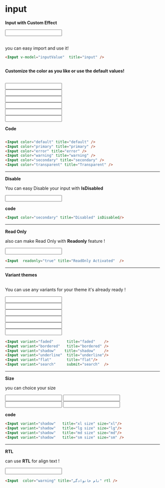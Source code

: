 
# input
<script >
import {ref} from 'vue'
const inputValue = ref('');
const inputValuedefault = ref('');
const inputValuePrimary = ref('');
const inputValueError = ref('');
const inputValueWarning = ref('');
const inputValueSecondary = ref('');
const inputValueTransparent = ref('');
const inputValueDisable = ref('');
const inputValueReadonly = ref('');
const inputValueRtl = ref('');

</script>

**Input with Custom Effect**
<div class="  p-6 rounded-lg shadow-inner flex justify-center items-center">
<Input v-model="inputValue"  title="input" />


</div>
<Br/>

you can easy import and use it!

```md
<Input v-model="inputValue"  title="input" />



```

**Customize the color as you like or use the default values!**

<Br/>

<div class="grid grid-cols-2 gap-4">
    <div class="   p-4 rounded-lg shadow-inner  flex justify-center items-center">
        <Input v-model="inputValueDefault" color="default" title="default" />
    </div>
    <div class="   p-4 rounded-lg shadow-inner  flex justify-center items-center">
        <Input v-model="inputValuePrimary" color="primary" title="primary"/>
    </div>
    <div class="   p-4 rounded-lg shadow-inner  flex justify-center items-center">
        <Input v-model="inputValueError" color="error" title="error"/> 
    </div>
    <div class="   p-4 rounded-lg shadow-inner  flex justify-center items-center">
        <Input v-model="inputValueWarning" color="warning" title="warning"/>
    </div>
    <div class="   p-4 rounded-lg shadow-inner  flex justify-center items-center">
        <Input v-model="inputValueSecondary" color="secondary" title="secondary"/>
    </div>
    <div class="   p-4 rounded-lg shadow-inner  flex justify-center items-center">
        <Input v-model="inputValueTransparent" color="transparent" title="Transparent"/>
    </div>
     
</div>


**Code** 

```md

<Input color="default" title="default" />
<Input color="primary" title="primary" />
<Input color="error" title="error" />
<Input color="warning" title="warning" />
<Input color="secondary" title="secondary" />
<Input color="transparent" title="Transparent" />


```

----

**Disable**
<br/>

 You can easy Disable your input  with  **IsDisabled**


<div class="   p-6 rounded-lg shadow-inner  flex justify-center items-center">

<Input v-model="inputValueDisable" color="secondary" title="Disabled" isDisabled/>

</div>

**code**
```md
<Input color="secondary" title="Disabled" isDisabled/>
```
---
**Read Only**
<br/>

also can make Read Only with  **Readonly** feature ! 

<div class="   p-6 rounded-lg shadow-inner  flex justify-center items-center">
<Input v-model="inputValueReadonly" color="primary"  readonly="true"   title="ReadOnly Activated"  /> 

</div>

```md
<Input  readonly="true" title="ReadOnly Activated"  /> 


```
---
**Variant themes**
<br/>
<br/>

You can use any variants for your theme it's already ready !
<div class="   p-6 rounded-lg shadow-inner  flex justify-center items-center">
<div class="flex w-full flex-col col-span-1 gap-4">
    <div class="   p-4 rounded-lg shadow-inner  flex justify-center items-center">

<Input variant="faded" title="faded"/>
</div>
    <div class="   p-4 rounded-lg shadow-inner  flex justify-center items-center">

<Input variant="bordered" title="bordered" />
</div>
    <div class="   p-4 rounded-lg shadow-inner  flex justify-center items-center">

<Input variant="shadow" title="shadow" />
</div>
    <div class="   p-4 rounded-lg shadow-inner  flex justify-center items-center">

<Input variant="underline" title="underline"  />
</div>
    <div class="   p-4 rounded-lg shadow-inner  flex justify-center items-center ">

<Input variant="flat" title="flat"/>
</div>
 <div class="   p-4 rounded-lg shadow-inner  flex justify-center items-center ">

<Input variant="search"  submit="search"/>

</div>
</div>
</div>

```md
<Input variant="faded"      title="faded"    />
<Input variant="bordered"   title="bordered" />
<Input variant="shadow"    title="shadow"    />
<Input variant="underline"  title="underline"/>
<Input variant="flat"       title="flat"/>
<Input variant="search"     submit="search"  />


```

---
**Size**

you can choice your size
<div class="   p-6 rounded-lg shadow-inner  flex-col flex gap-4 justify-center items-center">

<Input variant="shadow"   title="xl size" size="xl"/>
<Input variant="shadow"   title="lg size" size="lg"/>
<Input variant="shadow"   title="md size" size="md"/>
<Input variant="shadow"   title="sm size" size="sm" />
</div>


**code**

```md
<Input variant="shadow"   title="xl size" size="xl"/>
<Input variant="shadow"   title="lg size" size="lg"/>
<Input variant="shadow"   title="md size" size="md"/>
<Input variant="shadow"   title="sm size" size="sm" />
```


---
**RTL**
<br/>

 can use **RTL** for align text ! 

<div class="   p-6 rounded-lg shadow-inner  flex justify-center items-center">
<Input v-model="inputValueRtl" color="warning"  title="نام خانوادگی"   rtl /> 

</div>

```md
<Input  color="warning" title="نام خانوادگی" rtl /> 


```